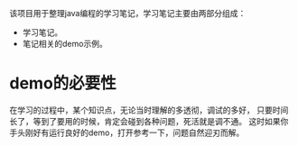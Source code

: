 该项目用于整理java编程的学习笔记，学习笔记主要由两部分组成：
- 学习笔记。
- 笔记相关的demo示例。

# demo的必要性
在学习的过程中，某个知识点，无论当时理解的多透彻，调试的多好，
只要时间长了，等到了要用的时候，肯定会碰到各种问题，死活就是调不通。
这时如果你手头刚好有运行良好的demo，打开参考一下，问题自然迎刃而解。